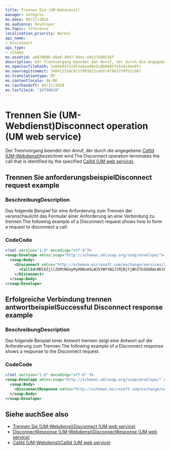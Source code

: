 ```yaml
---
title: Trennen Sie (UM-Webdienst)
manager: sethgros
ms.date: 09/17/2015
ms.audience: Developer
ms.topic: reference
localization_priority: Normal
api_name:
- Disconnect
api_type:
- schema
ms.assetid: a987000b-d6e6-49d7-944c-e9c278d0236f
description: Der Trennvorgang beendet den Anruf, der durch die angegebene CallId (UM-Webdienst) bezeichnet wird.
ms.openlocfilehash: 1e04e65fa1951a6aa46e2c8b6dd5fe524c84a8fc
ms.sourcegitcommit: 34041125dc8c5f993b21cebfc4f8b72f0fd2cb6f
ms.translationtype: MT
ms.contentlocale: de-DE
ms.lasthandoff: 06/11/2018
ms.locfileid: "19758018"
---
```

# <a name="disconnect-operation-um-web-service"></a><span data-ttu-id="1005c-103">Trennen Sie (UM-Webdienst)</span><span class="sxs-lookup"><span data-stu-id="1005c-103">Disconnect operation (UM web service)</span></span>

<span data-ttu-id="1005c-104">Der Trennvorgang beendet den Anruf, der durch die angegebene [CallId (UM-Webdienst)](callid-um-web-service.md)bezeichnet wird.</span><span class="sxs-lookup"><span data-stu-id="1005c-104">The Disconnect operation terminates the call that is identified by the specified [CallId (UM web service)](callid-um-web-service.md).</span></span>
  
## <a name="disconnect-request-example"></a><span data-ttu-id="1005c-105">Trennen Sie anforderungsbeispiel</span><span class="sxs-lookup"><span data-stu-id="1005c-105">Disconnect request example</span></span>

### <a name="description"></a><span data-ttu-id="1005c-106">Beschreibung</span><span class="sxs-lookup"><span data-stu-id="1005c-106">Description</span></span>

<span data-ttu-id="1005c-107">Das folgende Beispiel für eine Anforderung zum Trennen der veranschaulicht das Formular einer Anforderung an eine Verbindung zu trennen.</span><span class="sxs-lookup"><span data-stu-id="1005c-107">The following example of a Disconnect request shows how to form a request to disconnect a call.</span></span>
  
### <a name="code"></a><span data-ttu-id="1005c-108">Code</span><span class="sxs-lookup"><span data-stu-id="1005c-108">Code</span></span>

```XML
<?xml version="1.0" encoding="utf-8"?>
<soap:Envelope xmlns:soap="http://schemas.xmlsoap.org/soap/envelope/">
  <soap:Body>
    <Disconnect xmlns="http://schemas.microsoft.com/exchange/services/2006/messages">
      <CallId>MDlkZjllZGMtNGUyMy00NzA5LWJkYWYtN2JlMjBjYjBhZTU2QGRmLWV1bS0wMS5leGNoYW5nZS5jb3JwLm1pY3Jvc29mdC5jb20=</CallId>
    </Disconnect>
  </soap:Body>
</soap:Envelope>
```

## <a name="successful-disconnect-response-example"></a><span data-ttu-id="1005c-109">Erfolgreiche Verbindung trennen antwortbeispiel</span><span class="sxs-lookup"><span data-stu-id="1005c-109">Successful Disconnect response example</span></span>

### <a name="description"></a><span data-ttu-id="1005c-110">Beschreibung</span><span class="sxs-lookup"><span data-stu-id="1005c-110">Description</span></span>

<span data-ttu-id="1005c-111">Das folgende Beispiel einer Antwort trennen zeigt eine Antwort auf die Anforderung zum Trennen.</span><span class="sxs-lookup"><span data-stu-id="1005c-111">The following example of a Disconnect response shows a response to the Disconnect request.</span></span>
  
### <a name="code"></a><span data-ttu-id="1005c-112">Code</span><span class="sxs-lookup"><span data-stu-id="1005c-112">Code</span></span>

```XML
<?xml version="1.0" encoding="utf-8" ?> 
<soap:Envelope xmlns:soap="http://schemas.xmlsoap.org/soap/envelope/" xmlns:xsi="http://www.w3.org/2001/XMLSchema-instance" xmlns:xsd="http://www.w3.org/2001/XMLSchema">
  <soap:Body>
    <DisconnectResponse xmlns="http://schemas.microsoft.com/exchange/services/2006/messages" /> 
  </soap:Body>
</soap:Envelope>
```

## <a name="see-also"></a><span data-ttu-id="1005c-113">Siehe auch</span><span class="sxs-lookup"><span data-stu-id="1005c-113">See also</span></span>

- [<span data-ttu-id="1005c-114">Trennen Sie (UM-Webdienst)</span><span class="sxs-lookup"><span data-stu-id="1005c-114">Disconnect (UM web service)</span></span>](disconnect-um-web-service.md) 
- [<span data-ttu-id="1005c-115">DisconnectResponse (UM-Webdienst)</span><span class="sxs-lookup"><span data-stu-id="1005c-115">DisconnectResponse (UM web service)</span></span>](disconnectresponse-um-web-service.md) 
- [<span data-ttu-id="1005c-116">CallId (UM-Webdienst)</span><span class="sxs-lookup"><span data-stu-id="1005c-116">CallId (UM web service)</span></span>](callid-um-web-service.md)

